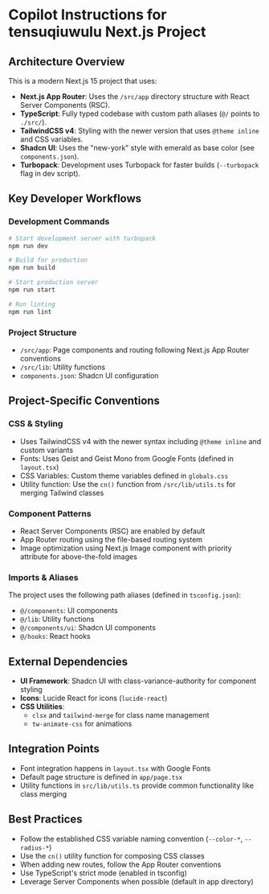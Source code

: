 # Copilot Instructions for tensuqiuwulu Next.js Project

## Architecture Overview

This is a modern Next.js 15 project that uses:
- **Next.js App Router**: Uses the `/src/app` directory structure with React Server Components (RSC).
- **TypeScript**: Fully typed codebase with custom path aliases (`@/` points to `./src/`).
- **TailwindCSS v4**: Styling with the newer version that uses `@theme inline` and CSS variables.
- **Shadcn UI**: Uses the "new-york" style with emerald as base color (see `components.json`).
- **Turbopack**: Development uses Turbopack for faster builds (`--turbopack` flag in dev script).

## Key Developer Workflows

### Development Commands
```bash
# Start development server with turbopack
npm run dev

# Build for production
npm run build

# Start production server
npm run start

# Run linting
npm run lint
```

### Project Structure
- `/src/app`: Page components and routing following Next.js App Router conventions
- `/src/lib`: Utility functions
- `components.json`: Shadcn UI configuration

## Project-Specific Conventions

### CSS & Styling
- Uses TailwindCSS v4 with the newer syntax including `@theme inline` and custom variants
- Fonts: Uses Geist and Geist Mono from Google Fonts (defined in `layout.tsx`)
- CSS Variables: Custom theme variables defined in `globals.css`
- Utility function: Use the `cn()` function from `/src/lib/utils.ts` for merging Tailwind classes

### Component Patterns
- React Server Components (RSC) are enabled by default
- App Router routing using the file-based routing system
- Image optimization using Next.js Image component with priority attribute for above-the-fold images

### Imports & Aliases
The project uses the following path aliases (defined in `tsconfig.json`):
- `@/components`: UI components
- `@/lib`: Utility functions
- `@/components/ui`: Shadcn UI components
- `@/hooks`: React hooks

## External Dependencies

- **UI Framework**: Shadcn UI with class-variance-authority for component styling
- **Icons**: Lucide React for icons (`lucide-react`)
- **CSS Utilities**: 
  - `clsx` and `tailwind-merge` for class name management
  - `tw-animate-css` for animations

## Integration Points

- Font integration happens in `layout.tsx` with Google Fonts
- Default page structure is defined in `app/page.tsx`
- Utility functions in `src/lib/utils.ts` provide common functionality like class merging

## Best Practices

- Follow the established CSS variable naming convention (`--color-*`, `--radius-*`)
- Use the `cn()` utility function for composing CSS classes
- When adding new routes, follow the App Router conventions
- Use TypeScript's strict mode (enabled in tsconfig)
- Leverage Server Components when possible (default in app directory)
